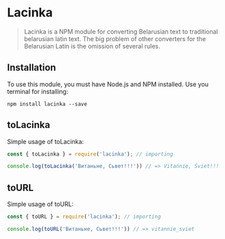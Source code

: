 # Lacinka
> Lacinka is a NPM module for converting Belarusian text to traditional belarusian latin text. The big problem of other converters for the Belarusian Latin is the omission of several rules.

## Installation
To use this module, you must have Node.js and NPM installed.
Use you terminal for installing:

```shell
npm install lacinka --save
```

## toLacinka
Simple usage of toLacinka:
```javascript
const { toLacinka } = require('lacinka'); // importing

console.log(toLacinka('Витаньне, Сьвет!!!')) // => Vitańnie, Śviet!!!
```

## toURL
Simple usage of toURL:
```javascript
const { toURL } = require('lacinka'); // importing

console.log(toURL('Витаньне, Сьвет!!!')) // => vitannie_sviet
```